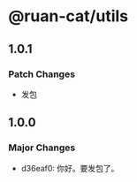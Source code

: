 # @ruan-cat/utils

## 1.0.1

### Patch Changes

- 发包

## 1.0.0

### Major Changes

- d36eaf0: 你好。要发包了。
